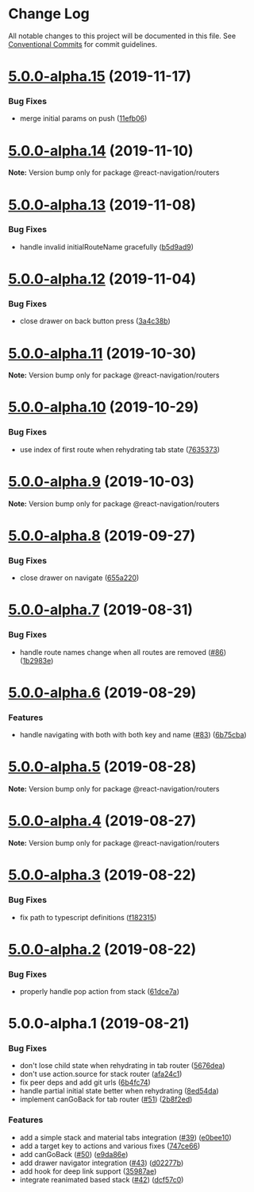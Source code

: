 # Change Log

All notable changes to this project will be documented in this file.
See [Conventional Commits](https://conventionalcommits.org) for commit guidelines.

# [5.0.0-alpha.15](https://github.com/react-navigation/navigation-ex/compare/@react-navigation/routers@5.0.0-alpha.14...@react-navigation/routers@5.0.0-alpha.15) (2019-11-17)


### Bug Fixes

* merge initial params on push ([11efb06](https://github.com/react-navigation/navigation-ex/commit/11efb066429a3fc8b7e8e48d897286208d9a5449))





# [5.0.0-alpha.14](https://github.com/react-navigation/navigation-ex/compare/@react-navigation/routers@5.0.0-alpha.13...@react-navigation/routers@5.0.0-alpha.14) (2019-11-10)

**Note:** Version bump only for package @react-navigation/routers





# [5.0.0-alpha.13](https://github.com/react-navigation/navigation-ex/compare/@react-navigation/routers@5.0.0-alpha.12...@react-navigation/routers@5.0.0-alpha.13) (2019-11-08)


### Bug Fixes

* handle invalid initialRouteName gracefully ([b5d9ad9](https://github.com/react-navigation/navigation-ex/commit/b5d9ad9))





# [5.0.0-alpha.12](https://github.com/react-navigation/navigation-ex/compare/@react-navigation/routers@5.0.0-alpha.11...@react-navigation/routers@5.0.0-alpha.12) (2019-11-04)


### Bug Fixes

* close drawer on back button press ([3a4c38b](https://github.com/react-navigation/navigation-ex/commit/3a4c38b))





# [5.0.0-alpha.11](https://github.com/react-navigation/navigation-ex/compare/@react-navigation/routers@5.0.0-alpha.10...@react-navigation/routers@5.0.0-alpha.11) (2019-10-30)

**Note:** Version bump only for package @react-navigation/routers





# [5.0.0-alpha.10](https://github.com/react-navigation/navigation-ex/compare/@react-navigation/routers@5.0.0-alpha.9...@react-navigation/routers@5.0.0-alpha.10) (2019-10-29)


### Bug Fixes

* use index of first route when rehydrating tab state ([7635373](https://github.com/react-navigation/navigation-ex/commit/7635373))





# [5.0.0-alpha.9](https://github.com/react-navigation/navigation-ex/compare/@react-navigation/routers@5.0.0-alpha.8...@react-navigation/routers@5.0.0-alpha.9) (2019-10-03)

**Note:** Version bump only for package @react-navigation/routers





# [5.0.0-alpha.8](https://github.com/react-navigation/navigation-ex/compare/@react-navigation/routers@5.0.0-alpha.7...@react-navigation/routers@5.0.0-alpha.8) (2019-09-27)


### Bug Fixes

* close drawer on navigate ([655a220](https://github.com/react-navigation/navigation-ex/commit/655a220))





# [5.0.0-alpha.7](https://github.com/react-navigation/navigation-ex/compare/@react-navigation/routers@5.0.0-alpha.6...@react-navigation/routers@5.0.0-alpha.7) (2019-08-31)


### Bug Fixes

* handle route names change when all routes are removed ([#86](https://github.com/react-navigation/navigation-ex/issues/86)) ([1b2983e](https://github.com/react-navigation/navigation-ex/commit/1b2983e))





# [5.0.0-alpha.6](https://github.com/react-navigation/navigation-ex/compare/@react-navigation/routers@5.0.0-alpha.5...@react-navigation/routers@5.0.0-alpha.6) (2019-08-29)


### Features

* handle navigating with both with both key and name ([#83](https://github.com/react-navigation/navigation-ex/issues/83)) ([6b75cba](https://github.com/react-navigation/navigation-ex/commit/6b75cba))





# [5.0.0-alpha.5](https://github.com/react-navigation/navigation-ex/compare/@react-navigation/routers@5.0.0-alpha.4...@react-navigation/routers@5.0.0-alpha.5) (2019-08-28)

**Note:** Version bump only for package @react-navigation/routers





# [5.0.0-alpha.4](https://github.com/react-navigation/navigation-ex/compare/@react-navigation/routers@5.0.0-alpha.3...@react-navigation/routers@5.0.0-alpha.4) (2019-08-27)

**Note:** Version bump only for package @react-navigation/routers





# [5.0.0-alpha.3](https://github.com/react-navigation/navigation-ex/compare/@react-navigation/routers@5.0.0-alpha.2...@react-navigation/routers@5.0.0-alpha.3) (2019-08-22)


### Bug Fixes

* fix path to typescript definitions ([f182315](https://github.com/react-navigation/navigation-ex/commit/f182315))





# [5.0.0-alpha.2](https://github.com/react-navigation/navigation-ex/compare/@react-navigation/routers@5.0.0-alpha.1...@react-navigation/routers@5.0.0-alpha.2) (2019-08-22)


### Bug Fixes

* properly handle pop action from stack ([61dce7a](https://github.com/react-navigation/navigation-ex/commit/61dce7a))





# 5.0.0-alpha.1 (2019-08-21)


### Bug Fixes

* don't lose child state when rehydrating in tab router ([5676dea](https://github.com/react-navigation/navigation-ex/commit/5676dea))
* don't use action.source for stack router ([afa24c1](https://github.com/react-navigation/navigation-ex/commit/afa24c1))
* fix peer deps and add git urls ([6b4fc74](https://github.com/react-navigation/navigation-ex/commit/6b4fc74))
* handle partial initial state better when rehydrating ([8ed54da](https://github.com/react-navigation/navigation-ex/commit/8ed54da))
* implement canGoBack for tab router ([#51](https://github.com/react-navigation/navigation-ex/issues/51)) ([2b8f2ed](https://github.com/react-navigation/navigation-ex/commit/2b8f2ed))


### Features

* add a simple stack and material tabs integration ([#39](https://github.com/react-navigation/navigation-ex/issues/39)) ([e0bee10](https://github.com/react-navigation/navigation-ex/commit/e0bee10))
* add a target key to actions and various fixes ([747ce66](https://github.com/react-navigation/navigation-ex/commit/747ce66))
* add canGoBack ([#50](https://github.com/react-navigation/navigation-ex/issues/50)) ([e9da86e](https://github.com/react-navigation/navigation-ex/commit/e9da86e))
* add drawer navigator integration ([#43](https://github.com/react-navigation/navigation-ex/issues/43)) ([d02277b](https://github.com/react-navigation/navigation-ex/commit/d02277b))
* add hook for deep link support ([35987ae](https://github.com/react-navigation/navigation-ex/commit/35987ae))
* integrate reanimated based stack ([#42](https://github.com/react-navigation/navigation-ex/issues/42)) ([dcf57c0](https://github.com/react-navigation/navigation-ex/commit/dcf57c0))
